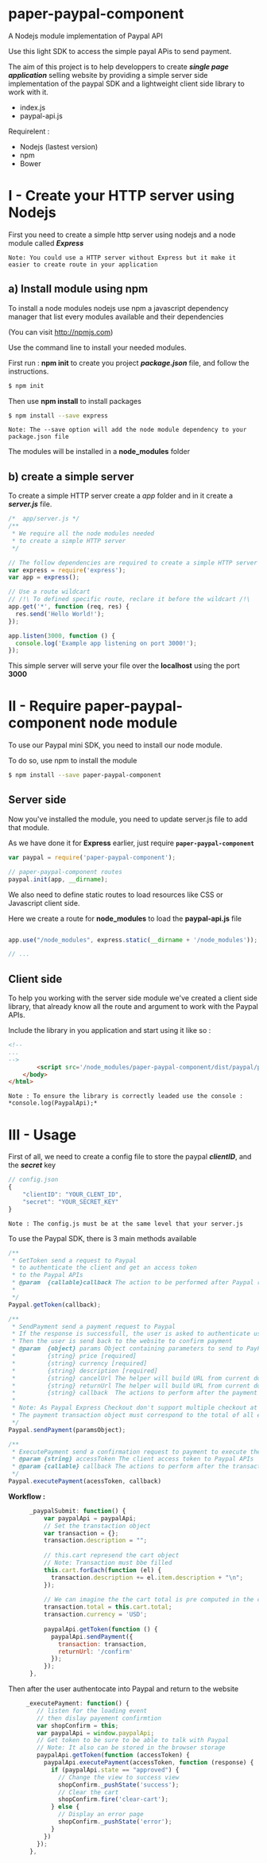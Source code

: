 # paper-paypal-component
A Nodejs module implementation of Paypal API

Use this light SDK to access the simple payal APis to send payment.

The aim of this project is to help developpers to create __*single page application*__ selling website by providing a simple server side implementation of the paypal SDK and a lightweight client side library to work with it.

* index.js
* paypal-api.js

Requirelent :
* Nodejs (lastest version)
* npm
* Bower

# I - Create your HTTP server using Nodejs

First you need to create a simple http server using nodejs and a node module called __*Express*__

    Note: You could use a HTTP server without Express but it make it easier to create route in your application

## a) Install module using npm

To install a node modules nodejs use npm a javascript dependency manager that list every modules available and their dependencies

(You can visit http://npmjs.com)

Use the command line to install your needed modules.

First run : **npm init** to create you project _**package.json**_ file, and follow the instructions.

```bash
$ npm init
```

Then use **npm install** to install packages

```bash
$ npm install --save express
```

    Note: The --save option will add the node module dependency to your package.json file

The modules will be installed in a **node_modules** folder
  
## b) create a simple server

To create a simple HTTP server create a *app* folder and in it create a _**server.js**_ file.

```javascript
/*  app/server.js */
/**
 * We require all the node modules needed
 * to create a simple HTTP server
 */

// The follow dependencies are required to create a simple HTTP server
var express = require('express');
var app = express();

// Use a route wildcart
// /!\ To defined specific route, reclare it before the wildcart /!\
app.get('*', function (req, res) {
  res.send('Hello World!');
});

app.listen(3000, function () {
  console.log('Example app listening on port 3000!');
});
```

This simple server will serve your file over the **localhost** using the port **3000**

# II - Require paper-paypal-component node module

To use our Paypal mini SDK, you need to install our node module.

To do so, use npm to install the module

```bash
$ npm install --save paper-paypal-component
```

## Server side

Now you've installed the module, you need to update server.js file to add that module.

As we have done it for **Express** earlier, just require **`paper-paypal-component`**

```javascript
var paypal = require('paper-paypal-component');

// paper-paypal-component routes
paypal.init(app, __dirname);
```

We also need to define static routes to load resources like CSS or Javascript client side.

Here we create a route for **node_modules** to load the **paypal-api.js** file

```javascript

app.use("/node_modules", express.static(__dirname + '/node_modules'));

// ...
```

## Client side

To help you working with the server side module we've created a client side library, that already know all the route and argument to work with the Paypal APIs.

Include the library in you application and start using it like so :

```html
<!--
...
-->
        <script src='/node_modules/paper-paypal-component/dist/paypal/paypal-api.js'></script>
    </body>
</html>

```
    Note : To ensure the library is correctly leaded use the console : *console.log(PaypalApi);*

# III - Usage

First of all, we need to create a config file to store the paypal __*clientID*__, and the __*secret*__ key

```javascript
// config.json
{
	"clientID": "YOUR_CLENT_ID",
	"secret": "YOUR_SECRET_KEY"
}
```

    Note : The config.js must be at the same level that your server.js

To use the Paypal SDK, there is 3 main methods available

```javascript
/**
 * GetToken send a request to Paypal
 * to authenticate the client and get an access token
 * to the Paypal APIs
 * @param  {callable}callback The action to be performed after Paypal respond with the token
 * 
 */
Paypal.getToken(callback);

/**
 * SendPayment send a payment request to Paypal
 * If the response is successfull, the user is asked to authenticate using its credentials
 * Then the user is send back to the website to confirm payment
 * @param  {object} params Object containing parameters to send to PayPal
 * 		   {string} price [required]
 * 		   {string} currency [required]
 * 		   {string} description [required]
 * 		   {string} cancelUrl The helper will build URL from current domain name. Only the URI is needed
 * 		   {string} returnUrl The helper will build URL from current domain name. Only the URI is needed
 * 		   {string} callback  The actions to perform after the payment succeed
 *
 * Note: As Paypal Express Checkout don't support multiple checkout at once
 * The payment transaction object must correspond to the total of all element in cart to be checked out
 */
Paypal.sendPayment(paramsObject);

/**
 * ExecutePayment send a confirmation request to payment to execute the transaction
 * @param {string} accessToken The client access token to Paypal APIs
 * @param {callable} callback The actions to perform after the transaction succed
 */
Paypal.executePayment(acessToken, callback)
```
**Workflow :**

```javascript
      _paypalSubmit: function() {
          var paypalApi = paypalApi;
          // Set the transtaction object
          var transaction = {};
          transaction.description = "";
          
          // this.cart represend the cart object
          // Note: Transaction must bbe filled
          this.cart.forEach(function (el) {
            transaction.description += el.item.description + "\n";
          });
          
          // We can imagine the the cart total is pre computed in the cart object
          transaction.total = this.cart.total;
          transaction.currency = 'USD';
          
          paypalApi.getToken(function () {
            paypalApi.sendPayment({
              transaction: transaction,
              returnUrl: '/confirm'
            });
          });
      },
```

Then after the user authentocate into Paypal and return to the website

```javascript
     _executePayment: function() {
        // listen for the loading event
        // then dislay payement confirmtion
        var shopConfirm = this;
        var paypalApi = window.paypalApi;
        // Get token to be sure to be able to talk with Paypal
        // Note: It also can be stored in the browser storage
        paypalApi.getToken(function (accessToken) {
          paypalApi.executePayment(accessToken, function (response) {
            if (paypalApi.state == "approved") {
              // Change the view to success view
              shopConfirm._pushState('success');
              // Clear the cart
              shopConfirm.fire('clear-cart');
            } else {
              // Display an error page
              shopConfirm._pushState('error');
            }
          })
        });
      },
```
